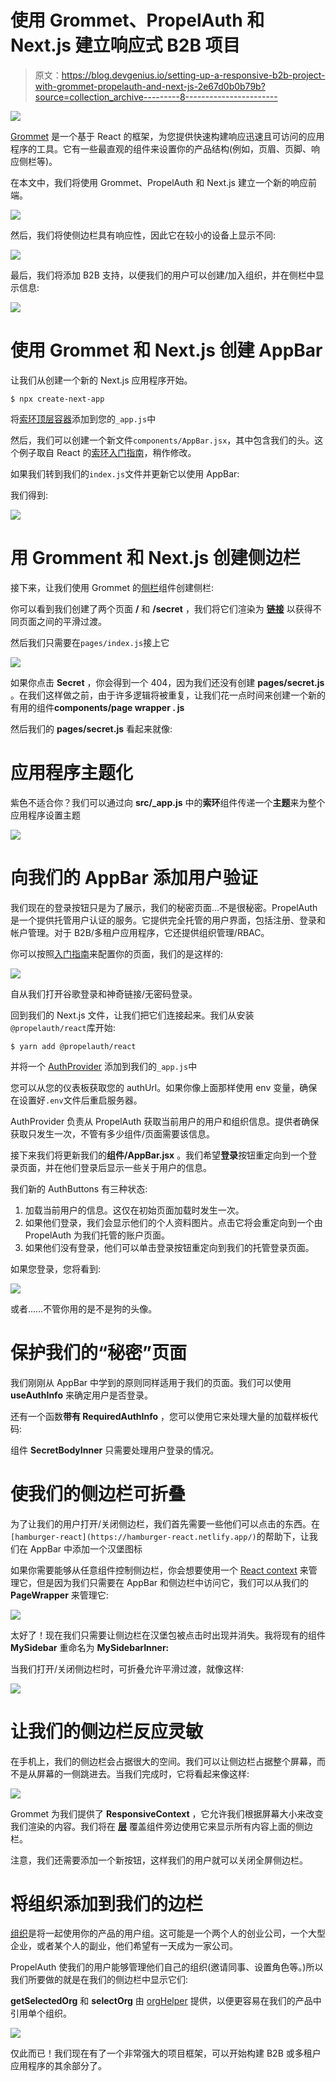 # 使用 Grommet、PropelAuth 和 Next.js 建立响应式 B2B 项目

> 原文：<https://blog.devgenius.io/setting-up-a-responsive-b2b-project-with-grommet-propelauth-and-next-js-2e67d0b0b79b?source=collection_archive---------8----------------------->

![](img/765688ab9f599bb324fe3f4027e1054d.png)

[Grommet](https://v2.grommet.io/) 是一个基于 React 的框架，为您提供快速构建响应迅速且可访问的应用程序的工具。它有一些最直观的组件来设置你的产品结构(例如，页眉、页脚、响应侧栏等)。

在本文中，我们将使用 Grommet、PropelAuth 和 Next.js 建立一个新的响应前端。

![](img/82c63bf682eb9a81ad5f75baa6964372.png)

然后，我们将使侧边栏具有响应性，因此它在较小的设备上显示不同:

![](img/28d5c13c43082a8df3b3191d1574e109.png)

最后，我们将添加 B2B 支持，以便我们的用户可以创建/加入组织，并在侧栏中显示信息:

![](img/988e081235da3b2df9e75829eac3b6ae.png)

# 使用 Grommet 和 Next.js 创建 AppBar

让我们从创建一个新的 Next.js 应用程序开始。

```
$ npx create-next-app
```

将[索环顶层容器](https://v2.grommet.io/grommet)添加到您的`_app.js`中

然后，我们可以创建一个新文件`components/AppBar.jsx`，其中包含我们的头。这个例子取自 React 的[索环入门指南](https://github.com/grommet/grommet-starter-new-app)，稍作修改。

如果我们转到我们的`index.js`文件并更新它以使用 AppBar:

我们得到:

![](img/9d216d9077ace5f9adb6855c5f3b05d1.png)

# 用 Gromment 和 Next.js 创建侧边栏

接下来，让我们使用 Grommet 的[侧栏](https://v2.grommet.io/sidebar)组件创建侧栏:

你可以看到我们创建了两个页面 **/** 和 **/secret** ，我们将它们渲染为 [**链接**](https://nextjs.org/docs/api-reference/next/link) 以获得不同页面之间的平滑过渡。

然后我们只需要在`pages/index.js`接上它

![](img/951e033fcd5a69297c5a97ffe6b72405.png)

如果你点击 **Secret** ，你会得到一个 404，因为我们还没有创建 **pages/secret.js** 。在我们这样做之前，由于许多逻辑将被重复，让我们花一点时间来创建一个新的有用的组件**components/page wrapper . js**

然后我们的 **pages/secret.js** 看起来就像:

# 应用程序主题化

紫色不适合你？我们可以通过向 **src/_app.js** 中的**索环**组件传递一个**主题**来为整个应用程序设置主题

![](img/2c81573beda60588eda8fef7f6f0cdb4.png)

# 向我们的 AppBar 添加用户验证

我们现在的登录按钮只是为了展示，我们的秘密页面…不是很秘密。PropelAuth 是一个提供托管用户认证的服务。它提供完全托管的用户界面，包括注册、登录和帐户管理。对于 B2B/多租户应用程序，它还提供组织管理/RBAC。

你可以按照[入门指南](https://docs.propelauth.com/getting-started/)来配置你的页面，我们的是这样的:

![](img/2c70caf683f012c98ee84109c5b7b683.png)

自从我们打开谷歌登录和神奇链接/无密码登录。

回到我们的 Next.js 文件，让我们把它们连接起来。我们从安装`@propelauth/react`库开始:

```
$ yarn add @propelauth/react
```

并将一个 [AuthProvider](https://docs.propelauth.com/reference/frontend-apis/nextjs/#set-up-authprovider) 添加到我们的`_app.js`中

您可以从您的仪表板获取您的 authUrl。如果你像上面那样使用 env 变量，确保在设置好`.env`文件后重启服务器。

AuthProvider 负责从 PropelAuth 获取当前用户的用户和组织信息。提供者确保获取只发生一次，不管有多少组件/页面需要该信息。

接下来我们将更新我们的**组件/AppBar.jsx** 。我们希望**登录**按钮重定向到一个登录页面，并在他们登录后显示一些关于用户的信息。

我们新的 AuthButtons 有三种状态:

1.  加载当前用户的信息。这仅在初始页面加载时发生一次。
2.  如果他们登录，我们会显示他们的个人资料图片。点击它将会重定向到一个由 PropelAuth 为我们托管的账户页面。
3.  如果他们没有登录，他们可以单击登录按钮重定向到我们的托管登录页面。

如果您登录，您将看到:

![](img/c48d49dd549d8fd232be6275a210c060.png)

或者……不管你用的是不是狗的头像。

# 保护我们的“秘密”页面

我们刚刚从 AppBar 中学到的原则同样适用于我们的页面。我们可以使用 **useAuthInfo** 来确定用户是否登录。

还有一个函数**带有 RequiredAuthInfo** ，您可以使用它来处理大量的加载样板代码:

组件 **SecretBodyInner** 只需要处理用户登录的情况。

# 使我们的侧边栏可折叠

为了让我们的用户打开/关闭侧边栏，我们首先需要一些他们可以点击的东西。在`[hamburger-react](https://hamburger-react.netlify.app/)`的帮助下，让我们在 AppBar 中添加一个汉堡图标

如果你需要能够从任意组件控制侧边栏，你会想要使用一个 [React context](https://reactjs.org/docs/context.html) 来管理它，但是因为我们只需要在 AppBar 和侧边栏中访问它，我们可以从我们的 **PageWrapper** 来管理它:

![](img/16b7926085e8c9a84e63e89f51bdcdab.png)

太好了！现在我们只需要让侧边栏在汉堡包被点击时出现并消失。我将现有的组件 **MySidebar** 重命名为 **MySidebarInner:**

当我们打开/关闭侧边栏时，可折叠允许平滑过渡，就像这样:

![](img/4ce36b1b164bff525955fc77222ab51e.png)

# 让我们的侧边栏反应灵敏

在手机上，我们的侧边栏会占据很大的空间。我们可以让侧边栏占据整个屏幕，而不是从屏幕的一侧跳进去。当我们完成时，它将看起来像这样:

![](img/28d5c13c43082a8df3b3191d1574e109.png)

Grommet 为我们提供了 **ResponsiveContext** ，它允许我们根据屏幕大小来改变我们渲染的内容。我们将在 [**层**](https://v2.grommet.io/layer) 覆盖组件旁边使用它来显示所有内容上面的侧边栏。

注意，我们还需要添加一个新按钮，这样我们的用户就可以关闭全屏侧边栏。

# 将组织添加到我们的边栏

[组织](https://docs.propelauth.com/overview/organizations/)是将一起使用你的产品的用户组。这可能是一个两个人的创业公司，一个大型企业，或者某个人的副业，他们希望有一天成为一家公司。

PropelAuth 使我们的用户能够管理他们自己的组织(邀请同事、设置角色等。)所以我们所要做的就是在我们的侧边栏中显示它们:

**getSelectedOrg** 和 **selectOrg** 由 [orgHelper](https://docs.propelauth.com/reference/frontend-apis/nextjs/#the-orghelper) 提供，以便更容易在我们的产品中引用单个组织。

![](img/988e081235da3b2df9e75829eac3b6ae.png)

仅此而已！我们现在有了一个非常强大的项目框架，可以开始构建 B2B 或多租户应用程序的其余部分了。